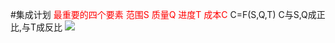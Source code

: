 #集成计划
<font color='red'>最重要的四个要素 
范围S 质量Q 进度T 成本C
</font>
C=F(S,Q,T) C与S,Q成正比,与T成反比
![](http://i.imgur.com/S9GG0Q2.png)
